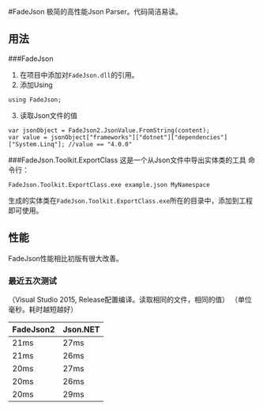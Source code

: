 #FadeJson
极简的高性能Json Parser。代码简洁易读。

## 用法

###FadeJson
1. 在项目中添加对`FadeJson.dll`的引用。
2. 添加Using
```
using FadeJson;
```
3. 读取Json文件的值
```
var jsonObject = FadeJson2.JsonValue.FromString(content);
var value = jsonObject["frameworks"]["dotnet"]["dependencies"]["System.Linq"]; //value == "4.0.0"
```

###FadeJson.Toolkit.ExportClass
这是一个从Json文件中导出实体类的工具
命令行：
```
FadeJson.Toolkit.ExportClass.exe example.json MyNamespace
```
生成的实体类在`FadeJson.Toolkit.ExportClass.exe`所在的目录中，添加到工程即可使用。

## 性能
FadeJson性能相比初版有很大改善。

### 最近五次测试
（Visual Studio 2015, Release配置编译。读取相同的文件，相同的值）
（单位毫秒。耗时越短越好）

|FadeJson2|Json.NET|
|----|----|
|21ms|27ms|
|21ms|26ms|
|20ms|27ms|
|20ms|26ms|
|20ms|29ms|
